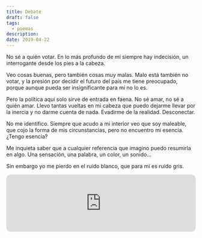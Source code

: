 ```yaml
---
title: Debate
draft: false
tags:
  - poemas
description: 
date: 2019-04-22
---
```

No sé a quién votar. En lo más profundo de mí siempre hay indecisión, un interrogante desde los pies a la cabeza.

Veo cosas buenas, pero también cosas muy malas. Malo está también no votar, y la presión por decidir el futuro del país me tiene preocupado, porque aunque pueda ser insignificante para mí no lo es.

Pero la política aquí solo sirve de entrada en faena. No sé amar, no sé a quién amar. Llevo tantas vueltas en mi cabeza que puedo dejarme llevar por la inercia y no darme cuenta de nada. Evadirme de la realidad. Desconectar.

No me identifico. Siempre que acudo a mi interior veo que soy maleable, que cojo la forma de mis circunstancias, pero no encuentro mi esencia. ¿Tengo esencia?

Me inquieta saber que a cualquier referencia que imagino puedo resumirla en algo. Una sensación, una palabra, un color, un sonido…

Sin embargo yo me pierdo en el ruido blanco, que para mí es ruido gris.

<iframe data-testid="embed-iframe" style="border-radius:12px" src="https://open.spotify.com/embed/track/3KiyMpLi8Ccv7SXEtWLBM9?utm_source=generator" width="100%" height="152" frameBorder="0" allowfullscreen="" allow="autoplay; clipboard-write; encrypted-media; fullscreen; picture-in-picture" loading="lazy"></iframe>